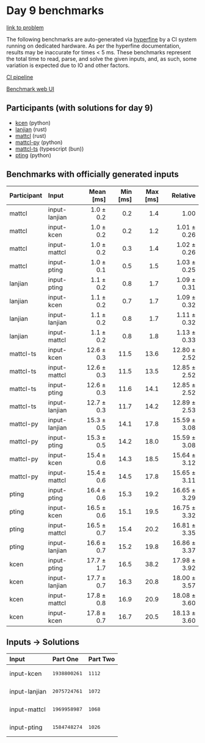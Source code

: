 # Day 9 benchmarks

[link to problem](https://adventofcode.com/2023/day/9)

The following benchmarks are auto-generated via
[hyperfine](https://github.com/sharkdp/hyperfine) by a CI system running on
dedicated hardware. As per the hyperfine documentation, results may be
inaccurate for times < 5 ms. These benchmarks represent the total time to read,
parse, and solve the given inputs, and, as such, some variation is expected due
to IO and other factors.

[CI pipeline](http://ci.papercode.net:8080/teams/main/pipelines/aoc2023)

[Benchmark web UI](https://aoc.ancalagon.black)


## Participants (with solutions for day 9)

- [kcen](https://github.com/kcen/aoc2023) (python)
- [lanjian](https://github.com/lanjian/aoc-2023) (rust)
- [mattcl](https://github.com/mattcl/aoc2023) (rust)
- [mattcl-py](https://github.com/mattcl/aoc2023-py) (python)
- [mattcl-ts](https://github.com/mattcl/aoc2023-js) (typescript (bun))
- [pting](https://github.com/pting/aoc2023) (python)


## Benchmarks with officially generated inputs

| Participant | Input | Mean [ms] | Min [ms] | Max [ms] | Relative |
|:---|:---|---:|---:|---:|---:|
| mattcl | input-lanjian | 1.0 ± 0.2 | 0.2 | 1.4 | 1.00 |
| mattcl | input-kcen | 1.0 ± 0.2 | 0.2 | 1.2 | 1.01 ± 0.26 |
| mattcl | input-mattcl | 1.0 ± 0.2 | 0.3 | 1.4 | 1.02 ± 0.26 |
| mattcl | input-pting | 1.0 ± 0.1 | 0.5 | 1.5 | 1.03 ± 0.25 |
| lanjian | input-pting | 1.1 ± 0.2 | 0.8 | 1.7 | 1.09 ± 0.31 |
| lanjian | input-kcen | 1.1 ± 0.2 | 0.7 | 1.7 | 1.09 ± 0.32 |
| lanjian | input-lanjian | 1.1 ± 0.2 | 0.8 | 1.7 | 1.11 ± 0.32 |
| lanjian | input-mattcl | 1.1 ± 0.2 | 0.8 | 1.8 | 1.13 ± 0.33 |
| mattcl-ts | input-kcen | 12.6 ± 0.3 | 11.5 | 13.6 | 12.80 ± 2.52 |
| mattcl-ts | input-mattcl | 12.6 ± 0.3 | 11.5 | 13.5 | 12.85 ± 2.52 |
| mattcl-ts | input-pting | 12.6 ± 0.3 | 11.6 | 14.1 | 12.85 ± 2.52 |
| mattcl-ts | input-lanjian | 12.7 ± 0.3 | 11.7 | 14.2 | 12.89 ± 2.53 |
| mattcl-py | input-lanjian | 15.3 ± 0.5 | 14.1 | 17.8 | 15.59 ± 3.08 |
| mattcl-py | input-pting | 15.3 ± 0.5 | 14.2 | 18.0 | 15.59 ± 3.08 |
| mattcl-py | input-kcen | 15.4 ± 0.6 | 14.3 | 18.5 | 15.64 ± 3.12 |
| mattcl-py | input-mattcl | 15.4 ± 0.6 | 14.5 | 17.8 | 15.65 ± 3.11 |
| pting | input-pting | 16.4 ± 0.6 | 15.3 | 19.2 | 16.65 ± 3.29 |
| pting | input-kcen | 16.5 ± 0.6 | 15.1 | 19.5 | 16.75 ± 3.32 |
| pting | input-mattcl | 16.5 ± 0.7 | 15.4 | 20.2 | 16.81 ± 3.35 |
| pting | input-lanjian | 16.6 ± 0.7 | 15.2 | 19.8 | 16.86 ± 3.37 |
| kcen | input-pting | 17.7 ± 1.7 | 16.5 | 38.2 | 17.98 ± 3.92 |
| kcen | input-lanjian | 17.7 ± 0.7 | 16.3 | 20.8 | 18.00 ± 3.57 |
| kcen | input-mattcl | 17.8 ± 0.8 | 16.9 | 20.9 | 18.08 ± 3.60 |
| kcen | input-kcen | 17.8 ± 0.7 | 16.7 | 20.5 | 18.13 ± 3.60 |


## Inputs -> Solutions

| Input | Part One | Part Two |
|:---|:---|:---|
|input-kcen|<pre>1938800261</pre>|<pre>1112</pre>|
|input-lanjian|<pre>2075724761</pre>|<pre>1072</pre>|
|input-mattcl|<pre>1969958987</pre>|<pre>1068</pre>|
|input-pting|<pre>1584748274</pre>|<pre>1026</pre>|